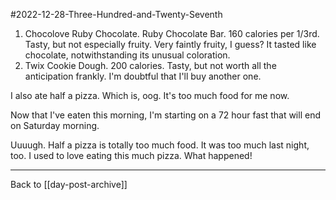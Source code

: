 #2022-12-28-Three-Hundred-and-Twenty-Seventh

1)  Chocolove Ruby Chocolate.  Ruby Chocolate Bar.  160 calories per 1/3rd.  Tasty, but not especially fruity.  Very faintly fruity, I guess?  It tasted like chocolate, notwithstanding its unusual coloration.
2) Twix Cookie Dough.  200 calories.  Tasty, but not worth all the anticipation frankly.  I'm doubtful that I'll buy another one.

I also ate half a pizza.  Which is, oog.  It's too much food for me now.

Now that I've eaten this morning, I'm starting on a 72 hour fast that will end on Saturday morning.

Uuuugh.  Half a pizza is totally too much food.  It was too much last night, too.  I used to love eating this much pizza.  What happened!

---
Back to [[day-post-archive]]